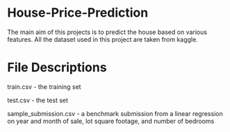 # House-Price-Prediction
The main aim of this projects is to predict the house based on various features. 
All the dataset used in this project are taken from kaggle.
# File Descriptions
train.csv - the training set

test.csv - the test set

sample_submission.csv - a benchmark submission from a linear regression on year and month of sale, lot square footage, and number of bedrooms
